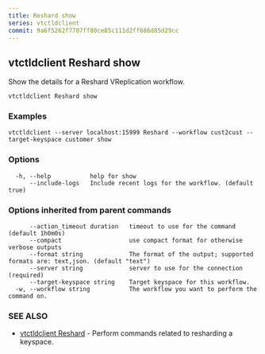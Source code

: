 ```yaml
---
title: Reshard show
series: vtctldclient
commit: 9a6f5262f7707ff80ce85c111d2ff686d85d29cc
---
```

## vtctldclient Reshard show

Show the details for a Reshard VReplication workflow.

```
vtctldclient Reshard show
```

### Examples

```
vtctldclient --server localhost:15999 Reshard --workflow cust2cust --target-keyspace customer show
```

### Options

```
  -h, --help           help for show
      --include-logs   Include recent logs for the workflow. (default true)
```

### Options inherited from parent commands

```
      --action_timeout duration   timeout to use for the command (default 1h0m0s)
      --compact                   use compact format for otherwise verbose outputs
      --format string             The format of the output; supported formats are: text,json. (default "text")
      --server string             server to use for the connection (required)
      --target-keyspace string    Target keyspace for this workflow.
  -w, --workflow string           The workflow you want to perform the command on.
```

### SEE ALSO

* [vtctldclient Reshard](../)	 - Perform commands related to resharding a keyspace.


